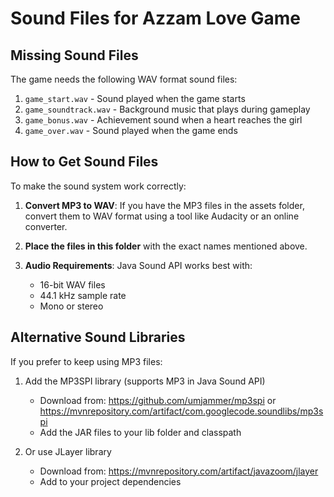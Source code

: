 # Sound Files for Azzam Love Game

## Missing Sound Files
The game needs the following WAV format sound files:

1. `game_start.wav` - Sound played when the game starts
2. `game_soundtrack.wav` - Background music that plays during gameplay
3. `game_bonus.wav` - Achievement sound when a heart reaches the girl
4. `game_over.wav` - Sound played when the game ends

## How to Get Sound Files
To make the sound system work correctly:

1. **Convert MP3 to WAV**: If you have the MP3 files in the assets folder, convert them to WAV format using a tool like Audacity or an online converter.

2. **Place the files in this folder** with the exact names mentioned above.

3. **Audio Requirements**: Java Sound API works best with:
   - 16-bit WAV files
   - 44.1 kHz sample rate
   - Mono or stereo

## Alternative Sound Libraries
If you prefer to keep using MP3 files:

1. Add the MP3SPI library (supports MP3 in Java Sound API)
   - Download from: https://github.com/umjammer/mp3spi or https://mvnrepository.com/artifact/com.googlecode.soundlibs/mp3spi
   - Add the JAR files to your lib folder and classpath

2. Or use JLayer library
   - Download from: https://mvnrepository.com/artifact/javazoom/jlayer
   - Add to your project dependencies

